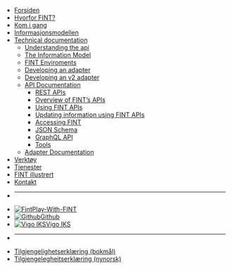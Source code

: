 * [Forsiden](/)
* [Hvorfor FINT?](home.md)
* [Kom i gang](getting-started/index.md)
* [Informasjonsmodellen](informasjonsmodellen.md)
* [Technical documentation](technical/index.md)
  * [Understanding the api](technical/understanding-the-api/index.md)
  * [The Information Model](technical/the-information-model/index.md)
  * [FINT Enviroments](technical/fint-environments/index.md)
  * [Developing an adapter](technical/developing-an-adapter/index.md)
  * [Developing an v2 adapter](technical/developing-a-fint-v2-adapter/index.md)
  * [API Documentation](technical/api/index.md)
    * [REST APIs](technical/api/rest.md)
    * [Overview of FINT’s APIs](technical/api/overview.md)
    * [Using FINT APIs](technical/api/guidelines.md)
    * [Updating information using FINT APIs](technical/api/updating.md)
    * [Accessing FINT](technical/api/accessing.md)
    * [JSON Schema](technical/api/schema.md)
    * [GraphQL API](technical/api/graphql.md)
    * [Tools](technical/api/tools.md)
  * [Adapter Documentation](technical/adapter/index.md)
* [Verktøy](tools.md)
* [Tjenester](service.md)
* [FINT illustrert](cartoon.md)
* [Kontakt](contact.md)

- ****
* [![Fint](https://www.fintlabs.no/_media/favicon.ico ':size=16')Play-With-FINT](https://play-with-fint.felleskomponent.no)
* [![Github](https://www.fintlabs.no/_media/github.svg ':size=16')Github](https://github.com/fintlabs)
* [![Vigo IKS](https://www.vigoiks.no/wp-content/uploads/2022/08/vigo_favicon.svg ':size=16')Vigo IKS](https://www.vigoiks.no)
- ****
* [Tilgjengelighetserklæring (bokmål)](https://uustatus.no/nb/erklaringer/publisert/feb37615-5cc6-4219-91c2-526ff16a39fe)
* [Tilgjengelegheitserklæring (nynorsk)](https://uustatus.no/nn/erklaringer/publisert/feb37615-5cc6-4219-91c2-526ff16a39fe)